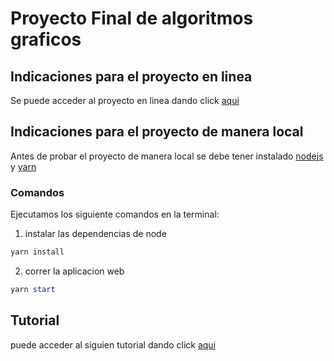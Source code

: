 # Proyecto Final de algoritmos graficos

## Indicaciones para el proyecto en linea

Se puede acceder al proyecto en linea dando click [aqui](https://garabatos.vercel.app/)

## Indicaciones para el proyecto de manera local

Antes de probar el proyecto de manera local se debe tener instalado [nodejs](https://nodejs.org/es/download/) y [yarn](https://classic.yarnpkg.com/en/docs/install/#windows-stable)

### Comandos

Ejecutamos los siguiente comandos en la terminal:

1. instalar las dependencias de node

```powershell
yarn install
```

2. correr la aplicacion web

```powershell
yarn start
```

## Tutorial

puede acceder al siguien tutorial dando click [aqui](https://youtu.be/dKxKKXEGQzU)
